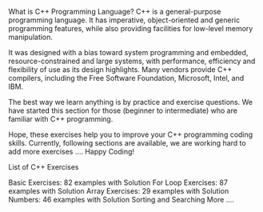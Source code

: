 What is C++ Programming Language?
C++ is a general-purpose programming language. It has imperative, object-oriented and generic programming features, while also providing facilities for low-level memory manipulation.

It was designed with a bias toward system programming and embedded, resource-constrained and large systems, with performance, efficiency and flexibility of use as its design highlights. Many vendors provide C++ compilers, including the Free Software Foundation, Microsoft, Intel, and IBM.

The best way we learn anything is by practice and exercise questions. We have started this section for those (beginner to intermediate) who are familiar with C++ programming.

Hope, these exercises help you to improve your C++ programming coding skills. Currently, following sections are available, we are working hard to add more exercises .... Happy Coding!

List of C++ Exercises

Basic Exercises: 82 examples with Solution
For Loop Exercises:  87 examples with Solution
Array Exercises:  29 examples with Solution
Numbers: 46 examples with Solution
Sorting and Searching
More ....
